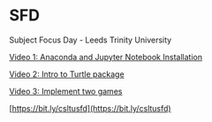 # SFD
Subject Focus Day - Leeds Trinity University

[Video 1: Anaconda and Jupyter Notebook Installation](https://web.microsoftstream.com/video/5871e9a6-7a6f-43da-8b5b-c2758b77eac4)

[Video 2: Intro to Turtle package](https://web.microsoftstream.com/video/1ae3b7be-58d3-4e85-9114-949ac878ce35)

[Video 3: Implement two games](https://web.microsoftstream.com/video/9fea89a4-3cd4-464b-841b-670a8ed6d55d)

[https://bit.ly/csltusfd](https://bit.ly/csltusfd)

